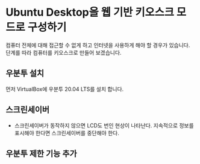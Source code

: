 # Ubuntu Desktop을 웹 기반 키오스크 모드로 구성하기

컴퓨터 전체에 대해 접근할 수 없게 하고 인터넷을 사용하게 해야 할 경우가 있습니다. 단계를 따라 컴퓨터를 키오스크로 만들어 보겠습니다.

## 우분투 설치

먼저 VirtualBox에 우분투 20.04 LTS를 설치 합니다.

## 스크린세이버

- 스크린세이버가 동작하지 않으면 LCD도 번인 현상이 나타난다. 지속적으로 정보를 표시해야 한다면 스크린세이버를 중단해야 한다.

## 우분투 제한 기능 추가





